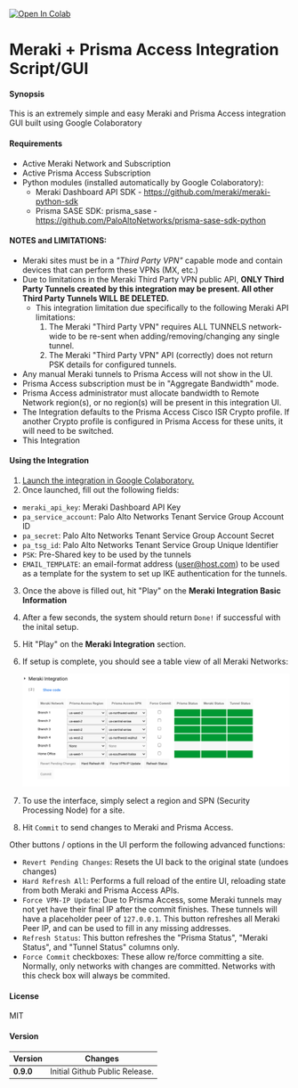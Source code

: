 [![Open In Colab](https://colab.research.google.com/assets/colab-badge.svg)](https://colab.research.google.com/github/ebob9/meraki_prisma_access/blob/main/Meraki_%2B_Prisma_Access_Integration.ipynb)

# Meraki + Prisma Access Integration Script/GUI

#### Synopsis
This is an extremely simple and easy Meraki and Prisma Access integration GUI built using Google Colaboratory

#### Requirements
* Active Meraki Network and Subscription
* Active Prisma Access Subscription
* Python modules (installed automatically by Google Colaboratory):
    * Meraki Dashboard API SDK - <https://github.com/meraki/meraki-python-sdk> 
    * Prisma SASE SDK: prisma_sase - <https://github.com/PaloAltoNetworks/prisma-sase-sdk-python>

#### NOTES and LIMITATIONS:
* Meraki sites must be in a _"Third Party VPN"_ capable mode and contain devices that can perform these VPNs (MX, etc.)
* Due to limitations in the Meraki Third Party VPN public API, **ONLY Third Party Tunnels created by this integration may be present. All other Third Party Tunnels WILL BE DELETED.**
  * This integration limitation due specifically to the following Meraki API limitations:
    1. The Meraki "Third Party VPN" requires ALL TUNNELS network-wide to be re-sent when adding/removing/changing any single tunnel.
    2. The Meraki "Third Party VPN" API (correctly) does not return PSK details for configured tunnels.
* Any manual Meraki tunnels to Prisma Access will not show in the UI.
* Prisma Access subscription must be in "Aggregate Bandwidth" mode.
* Prisma Access administrator must allocate bandwidth to Remote Network region(s), or no region(s) will be present in this integration UI.
* The Integration defaults to the Prisma Access Cisco ISR Crypto profile. If another Crypto profile is configured in Prisma Access for these units, it will need to be switched.
* This Integration 

#### Using the Integration
1. [Launch the integration in Google Colaboratory.](https://colab.research.google.com/github/ebob9/meraki_prisma_access/blob/main/Meraki_%2B_Prisma_Access_Integration.ipynb)
2. Once launched, fill out the following fields:
  * `meraki_api_key`: Meraki Dashboard API Key
  * `pa_service_account`: Palo Alto Networks Tenant Service Group Account ID
  * `pa_secret`: Palo Alto Networks Tenant Service Group Account Secret
  * `pa_tsg_id`: Palo Alto Networks Tenant Service Group Unique Identifier
  * `PSK`: Pre-Shared key to be used by the tunnels
  * `EMAIL_TEMPLATE`: an email-format address (user@host.com) to be used as a template for the system to set up IKE authentication for the tunnels.
3. Once the above is filled out, hit "Play" on the **Meraki Integration Basic Information**
4. After a few seconds, the system should return `Done!` if successful with the inital setup.
5. Hit "Play" on the **Meraki Integration** section.
6. If setup is complete, you should see a table view of all Meraki Networks:

   ![Integration Notebook Screenshot](https://github.com/ebob9/meraki_prisma_access/raw/main/images/integration-example.png)
7. To use the interface, simply select a region and SPN (Security Processing Node) for a site. 
8. Hit `Commit` to send changes to Meraki and Prisma Access.

Other buttons / options in the UI perform the following advanced functions:
* `Revert Pending Changes`: Resets the UI back to the original state (undoes changes)
* `Hard Refresh All`: Performs a full reload of the entire UI, reloading state from both Meraki and Prisma Access APIs.
* `Force VPN-IP Update`: Due to Prisma Access, some Meraki tunnels may not yet have their final IP after the commit finishes. These tunnels will have a placeholder peer of `127.0.0.1`. This button refreshes all Meraki Peer IP, and can be used to fill in any missing addresses.
* `Refresh Status`: This button refreshes the "Prisma Status", "Meraki Status", and "Tunnel Status" columns only.
* `Force Commit` checkboxes: These allow re/force committing a site. Normally, only networks with changes are committed. Networks with this check box will always be commited.

#### License
MIT

#### Version
| Version   | Changes                        |
|-----------|--------------------------------|
| **0.9.0** | Initial Github Public Release. |
